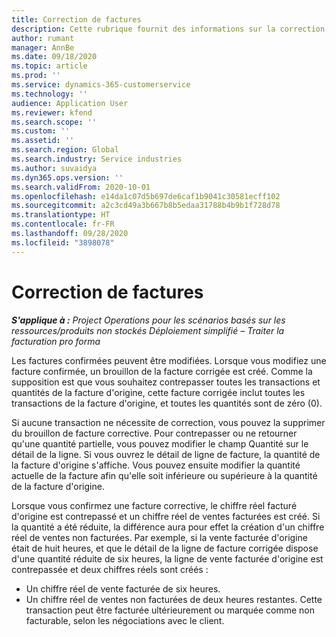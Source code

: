 ```yaml
---
title: Correction de factures
description: Cette rubrique fournit des informations sur la correction de factures.
author: rumant
manager: AnnBe
ms.date: 09/18/2020
ms.topic: article
ms.prod: ''
ms.service: dynamics-365-customerservice
ms.technology: ''
audience: Application User
ms.reviewer: kfend
ms.search.scope: ''
ms.custom: ''
ms.assetid: ''
ms.search.region: Global
ms.search.industry: Service industries
ms.author: suvaidya
ms.dyn365.ops.version: ''
ms.search.validFrom: 2020-10-01
ms.openlocfilehash: e14da1c07d5b697de6caf1b9041c30581ecff102
ms.sourcegitcommit: a2c3cd49a3b667b8b5edaa31788b4b9b1f728d78
ms.translationtype: HT
ms.contentlocale: fr-FR
ms.lasthandoff: 09/28/2020
ms.locfileid: "3898078"
---
```

# <a name="corrected-invoices"></a>Correction de factures

_**S'applique à :** Project Operations pour les scénarios basés sur les ressources/produits non stockés Déploiement simplifié – Traiter la facturation pro forma_

Les factures confirmées peuvent être modifiées. Lorsque vous modifiez une facture confirmée, un brouillon de la facture corrigée est créé. Comme la supposition est que vous souhaitez contrepasser toutes les transactions et quantités de la facture d'origine, cette facture corrigée inclut toutes les transactions de la facture d'origine, et toutes les quantités sont de zéro (0).

Si aucune transaction ne nécessite de correction, vous pouvez la supprimer du brouillon de facture corrective. Pour contrepasser ou ne retourner qu'une quantité partielle, vous pouvez modifier le champ Quantité sur le détail de la ligne. Si vous ouvrez le détail de ligne de facture, la quantité de la facture d'origine s'affiche. Vous pouvez ensuite modifier la quantité actuelle de la facture afin qu'elle soit inférieure ou supérieure à la quantité de la facture d'origine.

Lorsque vous confirmez une facture corrective, le chiffre réel facturé d'origine est contrepassé et un chiffre réel de ventes facturées est créé. Si la quantité a été réduite, la différence aura pour effet la création d'un chiffre réel de ventes non facturées. Par exemple, si la vente facturée d'origine était de huit heures, et que le détail de la ligne de facture corrigée dispose d'une quantité réduite de six heures, la ligne de vente facturée d'origine est contrepassée et deux chiffres réels sont créés :

- Un chiffre réel de vente facturée de six heures.
- Un chiffre réel de ventes non facturées de deux heures restantes. Cette transaction peut être facturée ultérieurement ou marquée comme non facturable, selon les négociations avec le client.

